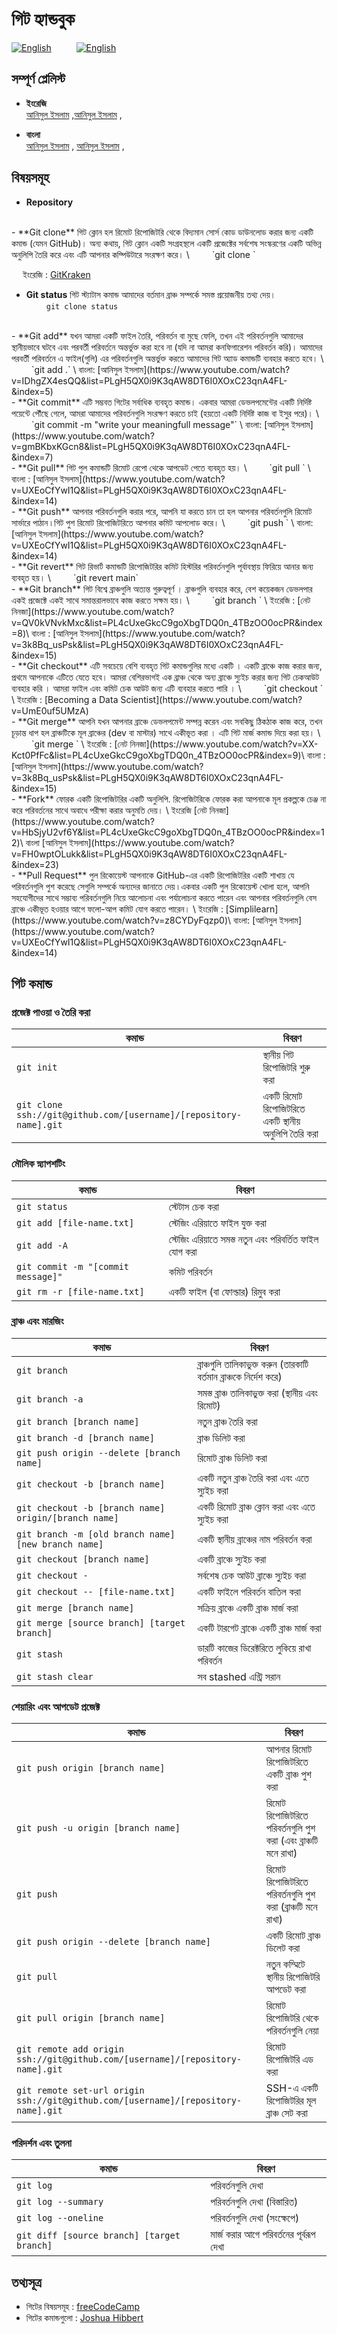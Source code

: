 # গিট হ্যান্ডবুক

[![English](https://img.shields.io/badge/Language-English-green?style=for-the-badge)](README.md) &emsp; &emsp; [![English](https://img.shields.io/badge/Language-Bengla-red?style=for-the-badge)](README.bd.md)

## সম্পূর্ণ প্লেলিস্ট

- **ইংরেজি**\
[আনিসুল ইসলাম](https://www.youtube.com/playlist?list=PLgH5QX0i9K3qAW8DT6I0XOxC23qnA4FL) ,[আনিসুল ইসলাম](https://www.youtube.com/playlist?list=PLgH5QX0i9K3qAW8DT6I0XOxC23qnA4FL) ,

- **বাংলা**\
[আনিসুল ইসলাম](https://www.youtube.com/playlist?list=PLgH5QX0i9K3qAW8DT6I0XOxC23qnA4FL) , [আনিসুল ইসলাম](https://www.youtube.com/playlist?list=PLgH5QX0i9K3qAW8DT6I0XOxC23qnA4FL) ,

## বিষয়সমূহ

- **Repository**
<br>
- **Git clone**
গিট ক্লোন হল রিমোট রিপোজিটরি থেকে বিদ্যমান সোর্স কোড ডাউনলোড করার জন্য একটি কমান্ড (যেমন GitHub)। অন্য কথায়, গিট ক্লোন একটি সংগ্রহস্থলে একটি প্রজেক্টের সর্বশেষ সংস্করণের একটি অভিন্ন অনুলিপি তৈরি করে এবং এটি আপনার কম্পিউটারে সংরক্ষণ করে।
\
&emsp;&emsp; `git clone <https://name-of-the-repository-link>`


&emsp; ইংরেজি : [GitKraken](https://www.youtube.com/watch?v=aHMPn57ZmJo)
- **Git status**
গিট স্ট্যাটাস কমান্ড আমাদের বর্তমান ব্রাঞ্চ সম্পর্কে সমস্ত প্রয়োজনীয় তথ্য দেয়।
\
&emsp;&emsp; `git clone status` 
<br>
- **Git add**
যখন আমরা একটি ফাইল তৈরি, পরিবর্তন বা মুছে ফেলি, তখন এই পরিবর্তনগুলি আমাদের স্থানীয়ভাবে ঘটবে এবং পরবর্তী পরিবর্তনে অন্তর্ভুক্ত করা হবে না (যদি না আমরা কনফিগারেশন পরিবর্তন করি)। আমাদের পরবর্তী পরিবর্তনে এ ফাইল(গুলি) এর পরিবর্তনগুলি অন্তর্ভুক্ত করতে আমাদের গিট অ্যাড কমান্ডটি ব্যবহার করতে হবে।
\
&emsp;&emsp; `git add .`
\
বাংলা: [আনিসুল ইসলাম](https://www.youtube.com/watch?v=IDhgZX4esQQ&list=PLgH5QX0i9K3qAW8DT6I0XOxC23qnA4FL-&index=5)
<br>
- **Git commit**
এটি সম্ভবত গিটের সর্বাধিক ব্যবহৃত কমান্ড। একবার আমরা ডেভলপমেন্টের একটি নির্দিষ্ট পয়েন্টে পৌঁছে গেলে, আমরা আমাদের পরিবর্তনগুলি সংরক্ষণ করতে চাই (হয়তো একটি নির্দিষ্ট কাজ বা ইসুর পরে)।
\
&emsp;&emsp; `git commit -m "write your meaningfull message"`
\
বাংলা: [আনিসুল ইসলাম](https://www.youtube.com/watch?v=gmBKbxKGcn8&list=PLgH5QX0i9K3qAW8DT6I0XOxC23qnA4FL-&index=7)
<br>
- **Git pull**
গিট পুল কমান্ডটি রিমোট রেপো থেকে আপডেট পেতে ব্যবহৃত হয়।
\
&emsp;&emsp; `git pull <remote>`
\
বাংলা : [আনিসুল ইসলাম](https://www.youtube.com/watch?v=UXEoCfYwI1Q&list=PLgH5QX0i9K3qAW8DT6I0XOxC23qnA4FL-&index=14)
<br>
- **Git push**
আপনার পরিবর্তনগুলি করার পরে, আপনি যা করতে চান তা হল আপনার পরিবর্তনগুলি রিমোট সার্ভারে পাঠান ৷ গিট পুশ রিমোট রিপোজিটরিতে আপনার কমিট আপলোড করে।
\
&emsp;&emsp; `git push <remote> <branch-name>`
\
বাংলা: [আনিসুল ইসলাম](https://www.youtube.com/watch?v=UXEoCfYwI1Q&list=PLgH5QX0i9K3qAW8DT6I0XOxC23qnA4FL-&index=14)
<br>
- **Git revert**
গিট রিভার্ট কমান্ডটি রিপোজিটরির কমিট হিস্টরির পরিবর্তনগুলি পূর্বাবস্থায় ফিরিয়ে আনার জন্য ব্যবহৃত হয়।
\
&emsp;&emsp; `git revert main`
<br>  
- **Git branch**
গিট বিশ্বে ব্রাঞ্চগুলি অত্যন্ত গুরুত্বপূর্ণ । ব্রাঞ্চগুলি ব্যবহার করে, বেশ কয়েকজন ডেভলপার একই প্রজেক্টে একই সাথে সমান্তরালভাবে কাজ করতে সক্ষম হয়।
\
&emsp;&emsp; `git branch <branch-name>`
\
ইংরেজি : [নেট নিনজা](https://www.youtube.com/watch?v=QV0kVNvkMxc&list=PL4cUxeGkcC9goXbgTDQ0n_4TBzOO0ocPR&index=8)\
বাংলা : [আনিসুল ইসলাম](https://www.youtube.com/watch?v=3k8Bq_usPsk&list=PLgH5QX0i9K3qAW8DT6I0XOxC23qnA4FL-&index=15)
<br>
- **Git checkout**
এটি সবচেয়ে বেশি ব্যবহৃত গিট কমান্ডগুলির মধ্যে একটি । একটি ব্রাঞ্চে কাজ করার জন্য, প্রথমে আপনাকে এটিতে যেতে হবে। আমরা বেশিরভাগই এক ব্রাঞ্চ থেকে অন্য ব্রাঞ্চে স্যুইচ করার জন্য গিট চেকআউট ব্যবহার করি । আমরা ফাইল এবং কমিট চেক আউট জন্য এটি ব্যবহার করতে পারি ।
\
&emsp;&emsp; `git checkout <name-of-your-branch>`
\
ইংরেজি : [Becoming a Data Scientist](https://www.youtube.com/watch?v=UmE0uf5UMzA)
<br>
- **Git merge**
আপনি যখন আপনার ব্রাঞ্চে ডেভলপমেন্ট সম্পন্ন করেন এবং সবকিছু ঠিকঠাক কাজ করে, তখন চূড়ান্ত ধাপ হল ব্রাঞ্চটিকে মূল ব্রাঞ্চের (dev বা মাস্টার) সাথে একীভূত করা । এটি গিট মার্জ কমান্ড দিয়ে করা হয়।
\
&emsp;&emsp; `git merge <branch-name>`
\
ইংরেজি : [নেট নিনজা](https://www.youtube.com/watch?v=XX-Kct0PfFc&list=PL4cUxeGkcC9goXbgTDQ0n_4TBzOO0ocPR&index=9)\
বাংলা : [আনিসুল ইসলাম](https://www.youtube.com/watch?v=3k8Bq_usPsk&list=PLgH5QX0i9K3qAW8DT6I0XOxC23qnA4FL-&index=15)
<br>
- **Fork**
ফোরক একটি রিপোজিটরির একটি অনুলিপি. রিপোজিটরিকে ফোরক করা আপনাকে মূল প্রকল্পকে চেঞ্জ না করে পরিবর্তনের সাথে অবাধে পরীক্ষা করার অনুমতি দেয়।
\
ইংরেজি [নেট নিনজা](https://www.youtube.com/watch?v=HbSjyU2vf6Y&list=PL4cUxeGkcC9goXbgTDQ0n_4TBzOO0ocPR&index=12)\
বাংলা [আনিসুল ইসলাম](https://www.youtube.com/watch?v=FH0wptOLukk&list=PLgH5QX0i9K3qAW8DT6I0XOxC23qnA4FL-&index=23)
<br>
- **Pull Request**
পুল রিকোয়েস্ট আপনাকে GitHub-এর একটি রিপোজিটরির একটি শাখায় যে পরিবর্তনগুলি পুশ করেছে সেগুলি সম্পর্কে অন্যদের জানাতে দেয় ৷ একবার একটি পুল রিকোয়েস্ট খোলা হলে, আপনি সহযোগীদের সাথে সম্ভাব্য পরিবর্তনগুলি নিয়ে আলোচনা এবং পর্যালোচনা করতে পারেন এবং আপনার পরিবর্তনগুলি বেস ব্রাঞ্চে একীভূত হওয়ার আগে ফলো-আপ কমিট যোগ করতে পারেন।
\
ইংরেজি : [Simplilearn](https://www.youtube.com/watch?v=z8CYDyFqzp0)\
বাংলা: [আনিসুল ইসলাম](https://www.youtube.com/watch?v=UXEoCfYwI1Q&list=PLgH5QX0i9K3qAW8DT6I0XOxC23qnA4FL-&index=14)

## গিট কমান্ড

### প্রজেক্ট পাওয়া ও তৈরি করা

| কমান্ড | বিবরণ |
| ------- | ----------- |
| `git init` | স্থানীয় গিট রিপোজিটরি শুরু করা |
| `git clone ssh://git@github.com/[username]/[repository-name].git` | একটি রিমোট রিপোজিটরিতে একটি স্থানীয় অনুলিপি তৈরি করা |

### মৌলিক স্ন্যাপশটিং

| কমান্ড | বিবরণ |
| ------- | ----------- |
| `git status` | স্টেটাস চেক করা |
| `git add [file-name.txt]` | স্টেজিং এরিয়াতে ফাইল যুক্ত করা |
| `git add -A` | স্টেজিং এরিয়াতে সমস্ত নতুন এবং পরিবর্তিত ফাইল যোগ করা |
| `git commit -m "[commit message]"` | কমিট পরিবর্তন |
| `git rm -r [file-name.txt]` | একটি ফাইল (বা ফোল্ডার) রিমুব করা |

### ব্রাঞ্চ এবং মারজিং

| কমান্ড | বিবরণ |
| ------- | ----------- |
| `git branch` | ব্রাঞ্চগুলি তালিকাভুক্ত করুন (তারকাটি বর্তমান ব্রাঞ্চকে নির্দেশ করে) |
| `git branch -a` | সমস্ত ব্রাঞ্চ তালিকাভুক্ত করা (স্থানীয় এবং রিমোট) |
| `git branch [branch name]` | নতুন ব্রাঞ্চ তৈরি করা |
| `git branch -d [branch name]` | ব্রাঞ্চ ডিলিট করা |
| `git push origin --delete [branch name]` | রিমোট ব্রাঞ্চ ডিলিট করা |
| `git checkout -b [branch name]` | একটি নতুন ব্রাঞ্চ তৈরি করা এবং এতে স্যুইচ করা |
| `git checkout -b [branch name] origin/[branch name]` | একটি রিমোট ব্রাঞ্চ ক্লোন করা এবং এতে স্যুইচ করা |
| `git branch -m [old branch name] [new branch name]` | একটি স্থানীয় ব্রাঞ্চের নাম পরিবর্তন করা |
| `git checkout [branch name]` | একটি ব্রাঞ্চে স্যুইচ করা |
| `git checkout -` | সর্বশেষ চেক আউট ব্রাঞ্চে স্যুইচ করা |
| `git checkout -- [file-name.txt]` | একটি ফাইলে পরিবর্তন বাতিল করা |
| `git merge [branch name]` | সক্রিয় ব্রাঞ্চে একটি ব্রাঞ্চ মার্জ করা |
| `git merge [source branch] [target branch]` | একটি টারগেট ব্রাঞ্চে একটি ব্রাঞ্চ মার্জ করা |
| `git stash` | ডারটি কাজের ডিরেক্টরিতে লুকিয়ে রাখা পরিবর্তন |
| `git stash clear` | সব stashed এন্ট্রি সরান |

### শেয়ারিং এবং আপডেট প্রজেক্ট

| কমান্ড | বিবরণ |
| ------- | ----------- |
| `git push origin [branch name]` | আপনার রিমোট রিপোজিটরিতে একটি ব্রাঞ্চ পুশ করা |
| `git push -u origin [branch name]` | রিমোট রিপোজিটরিতে পরিবর্তনগুলি পুশ করা (এবং ব্রাঞ্চটি মনে রাখা) |
| `git push` | রিমোট রিপোজিটরিতে পরিবর্তনগুলি পুশ করা (ব্রাঞ্চটি মনে রাখা) |
| `git push origin --delete [branch name]` | একটি রিমোট ব্রাঞ্চ ডিলেট করা |
| `git pull` | নতুন কম্মিটে স্থানীয় রিপোজিটরি আপডেট করা |
| `git pull origin [branch name]` | রিমোট রিপোজিটরি থেকে পরিবর্তনগুলি নেয়া |
| `git remote add origin ssh://git@github.com/[username]/[repository-name].git` | রিমোট রিপোজিটরি এড করা |
| `git remote set-url origin ssh://git@github.com/[username]/[repository-name].git` | SSH-এ একটি রিপোজিটরির মূল ব্রাঞ্চ সেট করা |

### পরিদর্শন এবং তুলনা

| কমান্ড | বিবরণ |
| ------- | ----------- |
| `git log` | পরিবর্তনগুলি দেখা |
| `git log --summary` | পরিবর্তনগুলি দেখা (বিস্তারিত) |
| `git log --oneline` | পরিবর্তনগুলি দেখা (সংক্ষেপে) |
| `git diff [source branch] [target branch]` | মার্জ করার আগে পরিবর্তনের পূর্বরূপ দেখা |

## তথ্যসূত্র

- গিটের বিষয়সমূহ : [freeCodeCamp](https://www.freecodecamp.org/news/10-important-git-commands-that-every-developer-should-know/)
- গিটের কমান্ডগুলো : [Joshua Hibbert](https://github.com/joshnh/Git-Commands)
